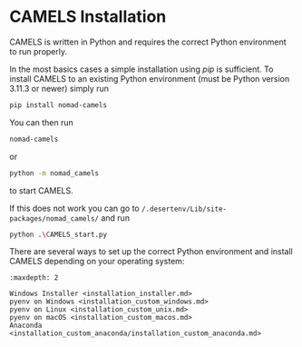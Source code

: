 # CAMELS Installation

CAMELS is written in Python and requires the correct Python environment to run properly.

In the most basics cases a simple installation using _pip_ is sufficient. To install CAMELS to an existing Python environment (must be Python version 3.11.3 or newer) simply run

```bash
pip install nomad-camels
```

You can then run 

```bash
nomad-camels
```

 or  

```bash
python -m nomad_camels
```

to start CAMELS.

If this does not work you can go to `/.desertenv/Lib/site-packages/nomad_camels/` and run

```bash
python .\CAMELS_start.py
```


There are several ways to set up the correct Python environment and install CAMELS depending on your operating system:
```{toctree}
:maxdepth: 2

Windows Installer <installation_installer.md>
pyenv on Windows <installation_custom_windows.md>
pyenv on Linux <installation_custom_unix.md>
pyenv on macOS <installation_custom_macos.md>
Anaconda <installation_custom_anaconda/installation_custom_anaconda.md>
```
